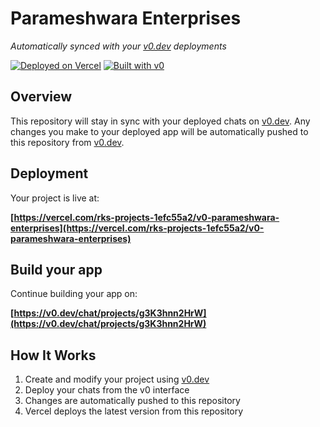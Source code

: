 # Parameshwara Enterprises

*Automatically synced with your [v0.dev](https://v0.dev) deployments*

[![Deployed on Vercel](https://img.shields.io/badge/Deployed%20on-Vercel-black?style=for-the-badge&logo=vercel)](https://vercel.com/rks-projects-1efc55a2/v0-parameshwara-enterprises)
[![Built with v0](https://img.shields.io/badge/Built%20with-v0.dev-black?style=for-the-badge)](https://v0.dev/chat/projects/g3K3hnn2HrW)

## Overview

This repository will stay in sync with your deployed chats on [v0.dev](https://v0.dev).
Any changes you make to your deployed app will be automatically pushed to this repository from [v0.dev](https://v0.dev).

## Deployment

Your project is live at:

**[https://vercel.com/rks-projects-1efc55a2/v0-parameshwara-enterprises](https://vercel.com/rks-projects-1efc55a2/v0-parameshwara-enterprises)**

## Build your app

Continue building your app on:

**[https://v0.dev/chat/projects/g3K3hnn2HrW](https://v0.dev/chat/projects/g3K3hnn2HrW)**

## How It Works

1. Create and modify your project using [v0.dev](https://v0.dev)
2. Deploy your chats from the v0 interface
3. Changes are automatically pushed to this repository
4. Vercel deploys the latest version from this repository